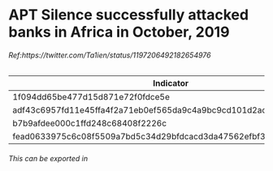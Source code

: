 <h1>APT Silence successfully attacked banks in Africa in October, 2019</h1>
<h6>Ref:<a href="https://twitter.com/Ta1ien/status/1197206492182654976"></a>https://twitter.com/Ta1ien/status/1197206492182654976</h6>

|Indicator|Description|
| ------------- |:-------------:|
|1f094dd65be477d15d871e72f0fdce5e||
|adf43c6957fd11e45ffa4f2a71eb0ef565da9c4a9bc9cd101d2ac485b5358c469|dns.dll|
|b7b9afdee000c1ffd248c68408f2226c||
|fead0633975c6c08f5509a7bd5c34d29bfdcacd3da47562efbf33121726f77b0|dttcodexgigas.exe|

<h6>This can be exported in <a href="https://raw.githubusercontent.com/StrangerealIntel/DailyIOC/master/20-11-19/JSON/APT-Silence.json"></a>


